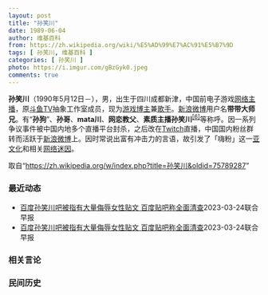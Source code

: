 ```yaml
---
layout: post
title: "孙笑川"
date: 1989-06-04
author: 维基百科
from: https://zh.wikipedia.org/wiki/%E5%AD%99%E7%AC%91%E5%B7%9D
tags: [ 孙笑川, 维基百科 ]
categories: [ 孙笑川 ]
photo: https://i.imgur.com/gBzGyk0.jpeg
comments: true
---
```

<div class="mw-parser-output">
<div id="noteTA-ec7dba8d" class="noteTA"><div class="noteTA-local"><div data-noteta-code="zh-cn:emoji; zh-tw:表情圖示; zh-hk:表情圖標;"></div><div data-noteta-code="zh-cn:二维码; zh-tw:QR碼;"></div><div data-noteta-code="zh-cn:视频; zh-tw:影片;"></div></div></div>

<p><b>孙笑川</b>（1990年5月12日<span class="useeditintro" title="Template:BLP editintro">－</span>），男，出生于四川成都新津，中国前电子游戏<a href="/wiki/%E7%BD%91%E7%BB%9C%E4%B8%BB%E6%92%AD" class="mw-redirect" title="网络主播">网络主播</a>，原<a href="/wiki/%E6%96%97%E9%B1%BCTV" class="mw-redirect" title="斗鱼TV">斗鱼TV</a>抽象工作室成员，现为<a href="/wiki/%E5%8D%9A%E4%B8%BB" class="mw-redirect" title="博主">游戏博主</a>兼<a href="/wiki/%E6%AD%8C%E6%89%8B" title="歌手">歌手</a>。<a href="/wiki/%E6%96%B0%E6%B5%AA%E5%BE%AE%E5%8D%9A" title="新浪微博">新浪微博</a>用户名<b>带带大师兄</b>。有“<b>孙狗</b>”、<b>孙哥</b>、<b>mata川</b>、<b>网恋教父</b>、<b>素质主播孙笑川</b><sup id="cite_ref-6" class="reference"><a href="#cite_note-6">[6]</a></sup>等称呼。因一系列争议事件被中国内地多个直播平台封杀，之后改在<a href="/wiki/Twitch" title="Twitch">Twitch</a>直播，中国国内粉丝群转而活跃于<a href="/wiki/%E6%96%B0%E6%B5%AA%E5%BE%AE%E5%8D%9A" title="新浪微博">新浪微博</a>上。因时常说出富有冲击力的言语，故引发了「嗨粉」这一<a href="/wiki/%E4%BA%9A%E6%96%87%E5%8C%96" class="mw-redirect" title="亚文化">亚文化</a>和相关<a href="/wiki/%E7%B6%B2%E8%B7%AF%E8%BF%B7%E5%9B%A0" title="網路迷因">网络迷因</a>。
</p>
</div><!--esi <esi:include src="/esitest-fa8a495983347898/content" /> --><noscript><img src="//zh.wikipedia.org/wiki/Special:CentralAutoLogin/start?type=1x1" alt="" title="" width="1" height="1" style="border: none; position: absolute;"></noscript>
<div class="printfooter" data-nosnippet="">取自“<a dir="ltr" href="https://zh.wikipedia.org/w/index.php?title=孙笑川&amp;oldid=75789287">https://zh.wikipedia.org/w/index.php?title=孙笑川&amp;oldid=75789287</a>”</div><div id="recent-news"><h3>最近动态</h3><ul><li><a href="https://nodebe4.github.io/waimei/2023-03-24/%E7%99%BE%E5%BA%A6%E5%AD%99%E7%AC%91%E5%B7%9D%E5%90%A7%E8%A2%AB%E6%8C%87%E6%9C%89%E5%A4%A7%E9%87%8F%E4%BE%AE%E8%BE%B1%E5%A5%B3%E6%80%A7%E8%B4%B4%E6%96%87-%E7%99%BE%E5%BA%A6%E8%B4%B4%E5%90%A7%E7%A7%B0%E5%85%A8%E9%9D%A2%E6%B8%85%E6%9F%A5" title="百度孙笑川吧被指有大量侮辱女性贴文 百度贴吧称全面清查—— 近日有视频博主称，百度孙笑川贴吧内有大量侮辱女性的贴文，引发网民关注。百度贴吧对此表示，将全面清查吧内侮辱谩骂、恶意攻击、不实言论等信...">百度孙笑川吧被指有大量侮辱女性贴文 百度贴吧称全面清查</a><time>2023-03-24</time><a class="tag">联合早报</a></li>
<li><a href="https://nodebe4.github.io/waimei/2023-03-24/%E7%99%BE%E5%BA%A6%E5%AD%99%E7%AC%91%E5%B7%9D%E5%90%A7%E8%A2%AB%E6%8C%87%E6%9C%89%E5%A4%A7%E9%87%8F%E4%BE%AE%E8%BE%B1%E5%A5%B3%E6%80%A7%E8%B4%B4%E6%96%87-%E7%99%BE%E5%BA%A6%E8%B4%B4%E5%90%A7%E7%A7%B0%E5%85%A8%E9%9D%A2%E6%B8%85%E6%9F%A5" title="百度孙笑川吧被指有大量侮辱女性贴文 百度贴吧称全面清查—— 近日有视频博主称，百度孙笑川贴吧内有大量侮辱女性的贴文，引发网民关注。百度贴吧对此表示，将全面清查吧内侮辱谩骂、恶意攻击、不实言论等信...">百度孙笑川吧被指有大量侮辱女性贴文 百度贴吧称全面清查</a><time>2023-03-24</time><a class="tag">联合早报</a></li>
</ul></div><div id="open-opinion"><h3>相关言论</h3><ul></ul></div><div id="mjls-record"><h3>民间历史</h3><ul></ul></div>